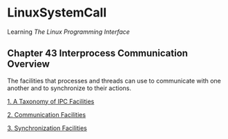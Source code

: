 # LinuxSystemCall
Learning *The Linux Programming Interface*

## Chapter 43 Interprocess Communication Overview
The facilities that processes and threads can use to communicate with one
another and to synchronize to their actions.

[1. A Taxonomy of IPC Facilities](./43-ipc-interview/01-taxonomy.md)

[2. Communication Facilities](./43-ipc-interview/02-commicate.md)

[3. Synchronization Facilities](./43-ipc-interview/03-synchronize.md)

